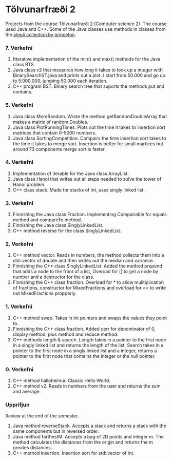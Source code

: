 # Tölvunarfræði 2

Projects from the course Tölvunarfræði 2 (Computer science 2). The course used Java and C++. Some of the Java classes use methods in classes from the [algs4 collection by princeton](https://algs4.cs.princeton.edu/code/).

### 7. Verkefni

1. Itterative implementation of the min() and max() methods for the Java class BTS.
2. Java class v2 that measures how long it takes to look up a integer with BinarySearchST.java and prints out a plot. I start from 50.000 and go up to 5.000.000, jumping 50.000 each iteration.
3. C++ program BST. Binary search tree that suports the methods put and contains.

### 5. Verkefni

1. Java class MoreRandom. Wrote the method getRandomDoubleArray that makes a matrix of random Doubles.
2. Java class PlotRunningTimes. Plots out the time it takes to insertion sort matrices that contain 0-5000 numbers.
3. Java class SortingCompetition. Compairs the time insertion sort takes to the time it takes to merge sort. Insertion is better for small martices but around 73 components merge sort is faster.

### 4. Verkefni

1. Implementation of iterable for the Java class ArrayList.
2. Java class Hanoi that writes out all steps needed to solve the tower of Hanoi problem.
3. C++ class stack. Made for stacks of int, uses singly linked list.

### 3. Verkefni

1. Finnishing the Java class Fraction. Implementing Compairable for equals method and compareTo method.
2. Finnishing the Java class SinglyLinkedList.
3. C++ method reverse for the class SinglyLinkedList.

### 2. Verkefni

1. C++ method vector. Reads in numbers, the method collects them into a std::vector of double and then writes out the median and variance.
2. Finnishing the C++ class SinglyLinkedList. Added the method prepend that adds a node to the front of a list, Overoad for [] to get a node by number and a destructor for the class.
3. Finnishing the C++ class fraction. Overload for \* to allow mulitiplication of fractions, constructor for MixedFractions and overload for << to write out MixedFractions propperly.

### 1. Verkefni

1. C++ method swap. Takes in int pointers and swaps the values they point to.
2. Finnishing the C++ class fraction. Added cerr for denominator of 0, display method, plus method and reduce method.
3. C++ methods length & search. Length takes in a pointer to the first node in a singly linked list and returns the length of the list. Search takes in a pointer to the first node in a singly linked list and a integer, returns a pointer to the first node that contains the integer or the null pointer.

### 0. Verkefni

1. C++ method halloheimur. Classic Hello World.
2. C++ method v2. Reads in numbers from the user and returns the sum and average.

### Upprifjun

Review at the end of the semester.

1.  Java method reverseStack. Accepts a stack and returns a stack with the same components but in reversed order.
2.  Java method farthestM. Accepts a bag of 2D points and integer m. The method calculates the distances from the origin and returns the m greates distances.
3.  C++ method insertion. Insertion sort for std::vector of int.
